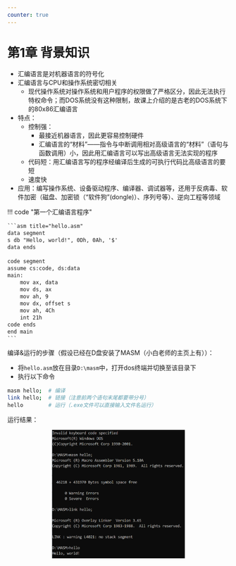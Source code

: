 ```yaml
---
counter: true
---
```


# 第1章 背景知识

- 汇编语言是对机器语言的符号化
- 汇编语言与CPU和操作系统密切相关
    - 现代操作系统对操作系统和用户程序的权限做了严格区分，因此无法执行特权命令；而DOS系统没有这种限制，故课上介绍的是古老的DOS系统下的80x86汇编语言
- 特点：
    - 控制强：
        - 最接近机器语言，因此更容易控制硬件
        - 汇编语言的“材料”——指令与中断调用相对高级语言的“材料”（语句与函数调用）小，因此用汇编语言可以写出高级语言无法实现的程序
    - 代码短：用汇编语言写的程序经编译后生成的可执行代码比高级语言的要短
    - 速度快
- 应用：编写操作系统、设备驱动程序、编译器、调试器等，还用于反病毒、软件加密（磁盘、加密锁（“软件狗”(dongle)）、序列号等）、逆向工程等领域

!!! code "第一个汇编语言程序"

    ```asm title="hello.asm"
    data segment
    s db "Hello, world!", 0Dh, 0Ah, '$'
    data ends

    code segment
    assume cs:code, ds:data
    main:
        mov ax, data
        mov ds, ax
        mov ah, 9
        mov dx, offset s
        mov ah, 4Ch
        int 21h
    code ends
    end main
    ```

编译&运行的步骤（假设已经在D盘安装了MASM（小白老师的主页上有））：

- 将`hello.asm`放在目录`D:\masm`中，打开dos终端并切换至该目录下
- 执行以下命令

```sh
masm hello;  # 编译
link hello;  # 链接（注意前两个语句末尾都要带分号）
hello        # 运行（.exe文件可以直接输入文件名运行）
```

运行结果：

<div style="text-align: center">
    <img src="images/1.png" width="60%">
</div>




